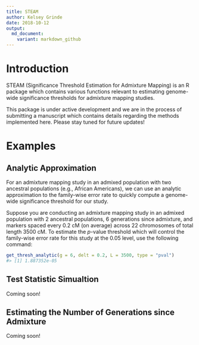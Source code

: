 ```yaml
---
title: STEAM
author: Kelsey Grinde
date: 2018-10-12
output:
  md_document:
    variant: markdown_github
---
```


<!-- README.md is generated from README.Rmd. Please edit that file -->



# Introduction

STEAM (Significance Threshold Estimation for Admixture Mapping) is an R package which contains various functions relevant to estimating genome-wide significance thresholds for admixture mapping studies. 

This package is under active development and we are in the process of submitting a manuscript which contains details regarding the methods implemented here. Please stay tuned for future updates!

# Examples

## Analytic Approximation

For an admixture mapping study in an admixed population with two ancestral populations (e.g., African Americans), we can use an analytic approximation to the family-wise error rate to quickly compute a genome-wide significance threshold for our study. 

Suppose you are conducting an admixture mapping study in an admixed population with 2 ancestral populations, 6 generations since admixture, and markers spaced every 0.2 cM (on average) across 22 chromosomes of total length 3500 cM. To estimate the *p*-value threshold which will control the family-wise error rate for this study at the 0.05 level, use the following command:


```r
get_thresh_analytic(g = 6, delt = 0.2, L = 3500, type = "pval")
#> [1] 1.887352e-05
```

## Test Statistic Simualtion

Coming soon!

## Estimating the Number of Generations since Admixture

Coming soon!
